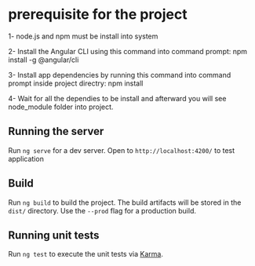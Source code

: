 # prerequisite for the project
  1- node.js and npm must be install into system
  
  2- Install the Angular CLI using this command into command prompt:  npm install -g @angular/cli  
  
  3- Install app dependencies by running this command into command prompt inside project directry: npm install 
  
  4- Wait for all the dependies to be install and afterward you will see node_module folder into project. 

## Running the server

Run `ng serve` for a dev server. 
Open to `http://localhost:4200/` to test application


## Build

Run `ng build` to build the project. The build artifacts will be stored in the `dist/` directory. Use the `--prod` flag for a production build.

## Running unit tests

Run `ng test` to execute the unit tests via [Karma](https://karma-runner.github.io).
